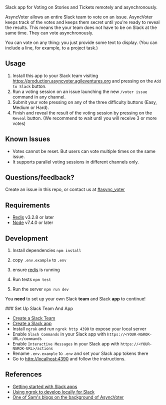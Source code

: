 Slack app for Voting on Stories and Tickets remotely and asynchronously.

AsyncVoter allows an entire Slack team to vote on an issue. AsyncVoter keeps track of the votes and keeps them secret until you're ready to reveal the results. This means the your team does not have to be on Slack at the same time. They can vote asynchronously.

You can vote on any thing: you just provide some text to display. (You can include a line, for example, to a project task.)

## Usage

1. Install this app to your Slack team visiting https://production.asyncvoter.agileventures.org and pressing on the `Add to Slack` button.
2. Run a voting session on an issue launching the new `/voter issue` command in any channel.
3. Submit your vote pressing on any of the three difficulty buttons (Easy, Medium or Hard).
4. Finish and reveal the result of the voting session by pressing on the `Reveal` button. (We recommend to wait until you will receive 3 or more votes)

## Known Issues

- Votes cannot be reset. But users can vote multiple times on the same issue.
- It supports parallel voting sessions in different channels only.

## Questions/feedback?

Create an issue in this repo, or contact us at [#async_voter](https://agileventures.slack.com/messages/async_voter)

## Requirements

- [Redis](https://redis.io/) v3.2.8 or later
- [Node](https://nodejs.org) v7.4.0 or later

## Development 

1. Install dependencies `npm install`

2. copy `.env.example` to `.env`

3. ensure [redis](https://redis.io/topics/quickstart) is running

4. Run tests `npm test`

5. Run the server `npm run dev`

You **need** to set up your own Slack **team** and Slack **app** to continue!

### Set Up Slack Team And App

  - [Create a Slack Team](https://slack.com/create)
  - [Create a Slack app](https://api.slack.com/apps?new_app=1)
  - Install `ngrok` and run `ngrok http 4390` to expose your local server
  - Enable `Slash Commands` in your Slack app with `https://<YOUR-NGROK-URL>/commands`
  - Enable `Interactive Messages` in your Slack app with `https://<YOUR-NGROK-URL>/actions`
  - Rename `.env.example` to `.env` and set your Slack app tokens there
  - Go to <http://localhost:4390> and follow the instructions.

## References

  - [Getting started with Slack apps](https://api.slack.com/slack-apps)
  - [Using ngrok to develop locally for Slack](https://api.slack.com/tutorials/tunneling-with-ngrok)
  - [One of Sam's blogs on the background of AsyncVoter](https://medium.com/agileventures/automating-what-to-do-next-7295c62007d9)

